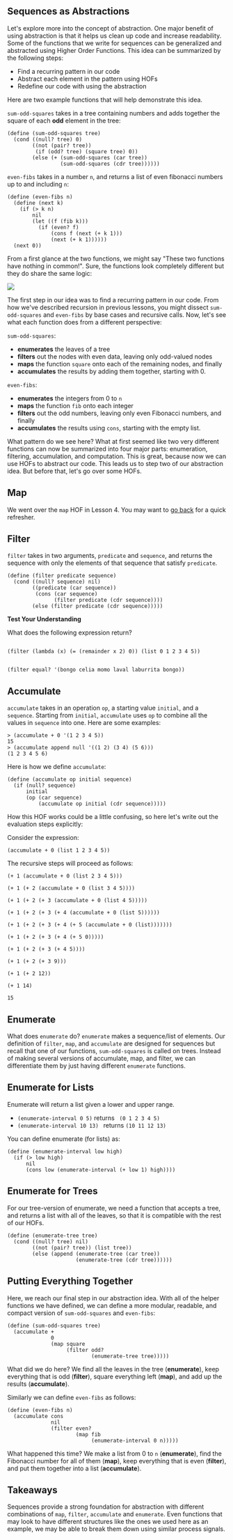 ## Sequences as Abstractions

Let's explore more into the concept of abstraction. One major benefit of using abstraction is that it helps us clean up code and increase readability. Some of the functions that we write for sequences can be generalized and abstracted using Higher Order Functions. This idea can be summarized by the following steps:

  * Find a recurring pattern in our code
  * Abstract each element in the pattern using HOFs
  * Redefine our code with using the abstraction

Here are two example functions that will help demonstrate this idea.

`sum-odd-squares` takes in a tree containing numbers and adds together the square of each **odd** element in the tree:

    
    (define (sum-odd-squares tree)
      (cond ((null? tree) 0)  
            ((not (pair? tree))
             (if (odd? tree) (square tree) 0))
            (else (+ (sum-odd-squares (car tree))
                     (sum-odd-squares (cdr tree))))))


`even-fibs` takes in a number `n`, and returns a list of even fibonacci numbers up to and including `n`:

    
    (define (even-fibs n)
      (define (next k)
        (if (> k n)
            nil
            (let ((f (fib k)))
              (if (even? f)
                  (cons f (next (+ k 1)))
                  (next (+ k 1))))))
      (next 0))
    

From a first glance at the two functions, we might say "These two functions
have nothing in common!". Sure, the functions look completely different but
they do share the same logic:

  
![](http://mitpress.mit.edu/sicp/full-text/book/ch2-Z-G-17.gif)

The first step in our idea was to find a recurring pattern in our code. From how we've described recursion in previous lessons, you might dissect `sum-odd-squares` and `even-fibs` by base cases and recursive calls. Now, let's see what each function does from a different perspective:

`sum-odd-squares`:

  * **enumerates** the leaves of a tree
  * **filters** out the nodes with even data, leaving only odd-valued nodes
  * **maps** the function `square` onto each of the remaining nodes, and finally
  * **accumulates** the results by adding them together, starting with 0.

`even-fibs`:

  * **enumerates** the integers from 0 to `n`
  * **maps** the function `fib` onto each integer
  * **filters** out the odd numbers, leaving only even Fibonacci numbers, and finally
  * **accumulates** the results using `cons`, starting with the empty list.

What pattern do we see here? What at first seemed like two very different functions can now be summarized into four major parts: enumeration, filtering, accumulation, and computation. This is great, because now we can use HOFs to abstract our code. This leads us to step two of our abstraction idea. But before that, let's go over some HOFs.

## Map

We went over the `map` HOF in Lesson 4. You may want to [go back](http://localhost:8000/textbook/representing-sequences.html#sub3) for a quick refresher.

## Filter

`filter` takes in two arguments, `predicate` and `sequence`, and returns the sequence with only the elements of that sequence that satisfy `predicate`.
    
    
    (define (filter predicate sequence)
      (cond ((null? sequence) nil)
            ((predicate (car sequence))
             (cons (car sequence)
                   (filter predicate (cdr sequence))))
            (else (filter predicate (cdr sequence)))))
    
**Test Your Understanding**

<div class="mc">
What does the following expression return?

<pre><code>
(filter (lambda (x) (= (remainder x 2) 0)) (list 0 1 2 3 4 5))
</code></pre>
<ans text="nil" explanation="Hint: what does the lambda function check for?"></ans>
<ans text="(0 1 2)" explanation="Hint: what does ((lambda (x) (= (remainder x 2) 0)) 4) return?"></ans>
<ans text="(0 2 4)" explanation="Correct! This expression filters out all numbers in the sequence that are not divisible by 2." correct></ans>
<ans text="Error" explanation="This expression is syntactically correct."></ans>
<!-- and so on -->
</div>

<div class="mc">
<pre><code>
(filter equal? '(bongo celia momo laval laburrita bongo))
</code></pre>
<ans text="nil" explanation="Hint: what does the predicate check for?"></ans>
<ans text="(bongo celia momo laval laburrita bongo)" explanation="Hint: how many arguments does equal? take in?"></ans>
<ans text="(bongo)" explanation="Hint: how many arguments should the predicate have?"></ans>
<ans text="Error" explanation="Correct! equal? takes in two arguments, but the predicate in filter only checks one element of the sequence at a time. This calls (equal? bongo), which produces an error." correct></ans>
<!-- and so on -->
</div>

## Accumulate

`accumulate` takes in an operation `op`, a starting value `initial`, and a `sequence`. Starting from `initial`, `accumulate` uses `op` to combine all the values in `sequence` into one. Here are some examples:


    > (accumulate + 0 '(1 2 3 4 5))
    15
    > (accumulate append null '((1 2) (3 4) (5 6)))
    (1 2 3 4 5 6)

Here is how we define `accumulate`:    
    
    (define (accumulate op initial sequence)
      (if (null? sequence)
          initial
          (op (car sequence)
              (accumulate op initial (cdr sequence)))))
    

How this HOF works could be a little confusing, so here let's write out the evaluation steps explicitly:

Consider the expression:

`(accumulate + 0 (list 1 2 3 4 5))`

The recursive steps will proceed as follows:

`(+ 1 (accumulate + 0 (list 2 3 4 5)))`

`(+ 1 (+ 2 (accumulate + 0 (list 3 4 5))))`

`(+ 1 (+ 2 (+ 3 (accumulate + 0 (list 4 5)))))`

`(+ 1 (+ 2 (+ 3 (+ 4 (accumulate + 0 (list 5))))))`

`(+ 1 (+ 2 (+ 3 (+ 4 (+ 5 (accumulate + 0 (list)))))))`

`(+ 1 (+ 2 (+ 3 (+ 4 (+ 5 0)))))`

`(+ 1 (+ 2 (+ 3 (+ 4 5))))`

`(+ 1 (+ 2 (+ 3 9)))`

`(+ 1 (+ 2 12))`

`(+ 1 14)`

`15`


## Enumerate

What does `enumerate` do? `enumerate` makes a sequence/list of elements. Our
definition of `filter`, `map`, and `accumulate` are designed for sequences but recall that
one of our functions, `sum-odd-squares` is called on trees. Instead of making
several versions of accumulate, map, and filter, we can differentiate them by just having
different `enumerate` functions.

## Enumerate for Lists

Enumerate will return a list given a lower and upper range.

  * `(enumerate-interval 0 5)` returns ` (0 1 2 3 4 5)`
  * `(enumerate-interval 10 13) ` returns `(10 11 12 13) `

You can define enumerate (for lists) as:

    
    
    (define (enumerate-interval low high)
      (if (> low high)
          nil
          (cons low (enumerate-interval (+ low 1) high))))
    

## Enumerate for Trees

For our tree-version of enumerate, we need a function that accepts a tree, and
returns a list with all of the leaves, so that it is compatible with the rest of our HOFs.

    
    
    (define (enumerate-tree tree)
      (cond ((null? tree) nil)
            ((not (pair? tree)) (list tree))
            (else (append (enumerate-tree (car tree))
                          (enumerate-tree (cdr tree))))))
    

## Putting Everything Together

Here, we reach our final step in our abstraction idea. With all of the helper functions we have defined, we can define a more modular, readable, and compact version of `sum-odd-squares` and `even-fibs`:

    
    (define (sum-odd-squares tree)
      (accumulate +
                  0
                  (map square
                       (filter odd?
                               (enumerate-tree tree)))))
    

What did we do here? We find all the leaves in the tree (**enumerate**), keep
everything that is odd (**filter**), square everything left (**map**), and add
up the results (**accumulate**).

Similarly we can define `even-fibs` as follows:

    
    (define (even-fibs n)
      (accumulate cons
                  nil
                  (filter even?
                          (map fib
                               (enumerate-interval 0 n)))))
    

What happened this time? We make a list from 0 to `n` (**enumerate**), find
the Fibonacci number for all of them (**map**), keep everything that is even
(**filter**), and put them together into a list (**accumulate**).

## Takeaways

Sequences provide a strong foundation for abstraction with different
combinations of `map`, `filter`, `accumulate` and `enumerate`. Even functions
that may look to have different structures like the ones we used here as an
example, we may be able to break them down using similar process signals.

